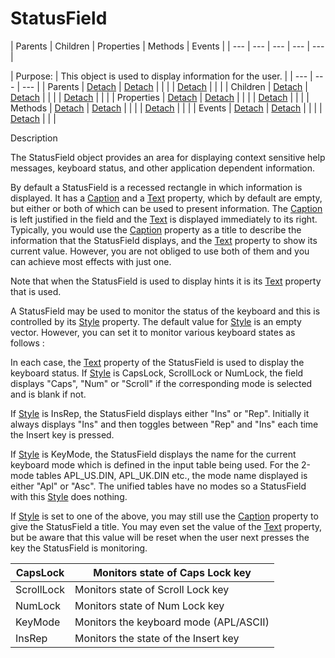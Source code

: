 




<h1 class="heading"><span class="name">StatusField</span></h1>
| Parents | Children | Properties | Methods | Events |
| --- | --- | --- | --- | ---  |

| Purpose: | This object is used to display information for the user. |
| --- | --- | ---  |
| Parents | [Detach](../a-z/detach.md) | [Detach](../a-z/detach.md) |  |  |
| [Detach](../a-z/detach.md) |  |  |
| Children | [Detach](../a-z/detach.md) | [Detach](../a-z/detach.md) |  |  |
| [Detach](../a-z/detach.md) |  |  |
| Properties | [Detach](../a-z/detach.md) | [Detach](../a-z/detach.md) |  |  |
| [Detach](../a-z/detach.md) |  |  |
| Methods | [Detach](../a-z/detach.md) | [Detach](../a-z/detach.md) |  |  |
| [Detach](../a-z/detach.md) |  |  |
| Events | [Detach](../a-z/detach.md) | [Detach](../a-z/detach.md) |  |  |
| [Detach](../a-z/detach.md) |  |  |


Description


The StatusField object provides an area for displaying context sensitive help messages, keyboard status, and other application dependent information.



By default a StatusField is a recessed rectangle in which information is displayed. It has a [Caption](../a-z/caption.md) and a [Text](../a-z/text.md) property, which by default are empty, but either or both of which can be used to present information. The [Caption](../a-z/caption.md) is left justified in the field and the [Text](../a-z/text.md) is displayed immediately to its right. Typically, you would use the [Caption](../a-z/caption.md) property as a title to describe the information that the StatusField displays, and the [Text](../a-z/text.md) property to show its current value. However, you are not obliged to use both of them and you can achieve most effects with just one.


Note that when the StatusField is used to display hints it is its [Text](../a-z/text.md) property that is used.


A StatusField may be used to monitor the status of the keyboard and this is controlled by its [Style](../a-z/style.md) property. The default value for [Style](../a-z/style.md) is an empty vector. However, you can set it to monitor various keyboard states as follows :


In each case, the [Text](../a-z/text.md) property of the StatusField is used to display the keyboard status. If [Style](../a-z/style.md) is CapsLock, ScrollLock or NumLock, the field displays "Caps", "Num" or "Scroll" if the corresponding mode is selected and is blank if not.


If  [Style](../a-z/style.md) is InsRep, the StatusField displays either "Ins" or "Rep". Initially it always displays "Ins" and then toggles between "Rep" and "Ins" each time the Insert key is pressed.


If [Style](../a-z/style.md) is KeyMode, the StatusField displays the name for the current keyboard mode which is defined in the input table being used. For the 2-mode tables APL_US.DIN, APL_UK.DIN etc., the mode name displayed is either "Apl" or "Asc".  The unified tables have no modes so a StatusField with this [Style](../a-z/style.md) does nothing.


If [Style](../a-z/style.md) is set to one of the above, you may still use the [Caption](../a-z/caption.md) property to give the StatusField a title. You may even set the value of the [Text](../a-z/text.md) property, but be aware that this value will be reset when the user next presses the key the StatusField is monitoring.

| CapsLock | Monitors state of Caps Lock key |
| --- | ---  |
| ScrollLock | Monitors state of Scroll Lock key |
| NumLock | Monitors state of Num Lock key |
| KeyMode | Monitors the keyboard mode (APL/ASCII) |
| InsRep | Monitors the state of the Insert key |



